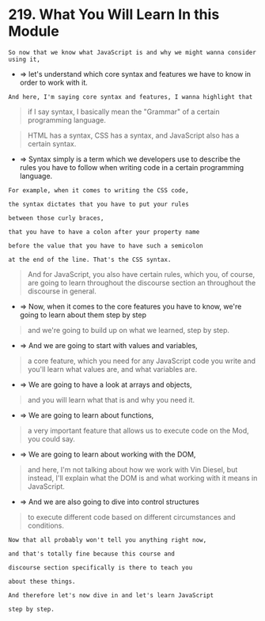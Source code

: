 # 219. What You Will Learn In this Module

```
So now that we know what JavaScript is and why we might wanna consider using it,
```

- => let's understand which core syntax and features we have to know in order to work with it.

```
And here, I'm saying core syntax and features, I wanna highlight that
```

> if I say syntax, I basically mean the "Grammar" of a certain programming language.

> HTML has a syntax, CSS has a syntax, and JavaScript also has a certain syntax.

- => Syntax simply is a term which we developers use to describe the rules you have to follow when writing code in a certain programming language.

```
For example, when it comes to writing the CSS code,

the syntax dictates that you have to put your rules

between those curly braces,

that you have to have a colon after your property name

before the value that you have to have such a semicolon

at the end of the line. That's the CSS syntax.
```

> And for JavaScript, you also have certain rules, which you, of course, are going to learn throughout the discourse section an throughout the discourse in general.

- => Now, when it comes to the core features you have to know, we're going to learn about them step by step

> and we're going to build up on what we learned, step by step.

- => And we are going to start with values and variables,

> a core feature, which you need for any JavaScript code you write and you'll learn what values are, and what variables are.

- => We are going to have a look at arrays and objects,

> and you will learn what that is and why you need it.

- => We are going to learn about functions,

> a very important feature that allows us to execute code on the Mod, you could say.

- => We are going to learn about working with the DOM,

> and here, I'm not talking about how we work with Vin Diesel, but instead, I'll explain what the DOM is and what working with it means in JavaScript.

- => And we are also going to dive into control structures

> to execute different code based on different circumstances and conditions.

```
Now that all probably won't tell you anything right now,

and that's totally fine because this course and

discourse section specifically is there to teach you

about these things.

And therefore let's now dive in and let's learn JavaScript

step by step.
```
